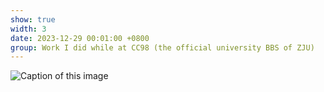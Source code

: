 ```yaml
---
show: true
width: 3
date: 2023-12-29 00:01:00 +0800
group: Work I did while at CC98 (the official university BBS of ZJU)
---
```

<div>
    <img data-src="{{ 'assets/images/paintings/cc98/2023-12-29.png' | relative_url }}" class="lazy w-100 rounded" src="{{ '/assets/images/empty_300x200.png' | relative_url }}" data-toggle="tooltip" data-placement="top" title="Caption of this image">
</div>